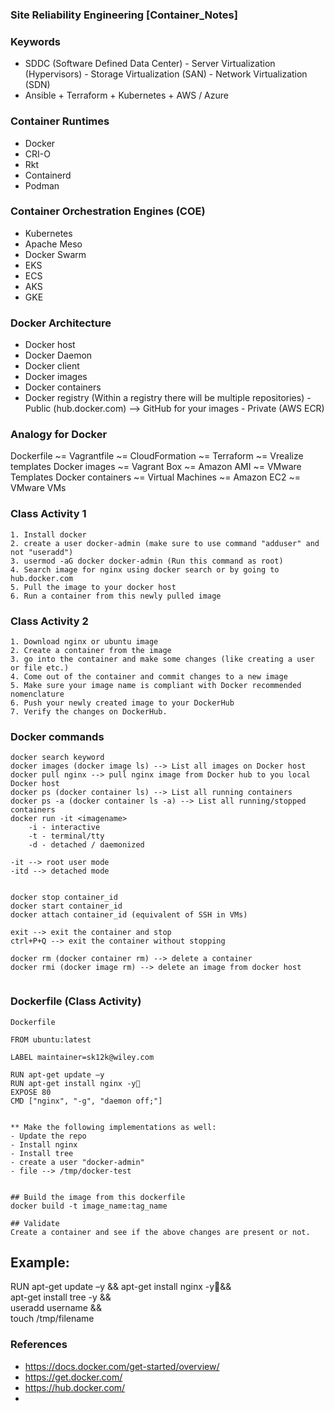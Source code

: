 ### ##########################
### Site Reliability Engineering [Container_Notes]
### ##########################


### Keywords
- SDDC (Software Defined Data Center)
      - Server Virtualization (Hypervisors)
      - Storage Virtualization (SAN)
      - Network Virtualization (SDN)
- Ansible + Terraform + Kubernetes + AWS / Azure

### Container Runtimes
- Docker
- CRI-O
- Rkt
- Containerd
- Podman


### Container Orchestration Engines (COE)
- Kubernetes
- Apache Meso
- Docker Swarm
- EKS
- ECS
- AKS
- GKE

### Docker Architecture
- Docker host
- Docker Daemon
- Docker client
- Docker images
- Docker containers
- Docker registry (Within a registry there will be multiple repositories)
      - Public (hub.docker.com) --> GitHub for your images
      - Private (AWS ECR)


### Analogy for Docker

Dockerfile ~= Vagrantfile ~= CloudFormation ~= Terraform ~= Vrealize templates
Docker images ~= Vagrant Box ~= Amazon AMI ~= VMware Templates
Docker containers ~= Virtual Machines ~= Amazon EC2 ~= VMware VMs


### Class Activity 1
````
1. Install docker
2. create a user docker-admin (make sure to use command "adduser" and not "useradd")
3. usermod -aG docker docker-admin (Run this command as root)
4. Search image for nginx using docker search or by going to hub.docker.com
5. Pull the image to your docker host
6. Run a container from this newly pulled image

````

### Class Activity 2
````
1. Download nginx or ubuntu image
2. Create a container from the image
3. go into the container and make some changes (like creating a user or file etc.)
4. Come out of the container and commit changes to a new image
5. Make sure your image name is compliant with Docker recommended nomenclature
6. Push your newly created image to your DockerHub
7. Verify the changes on DockerHub.
````

### Docker commands
````
docker search keyword
docker images (docker image ls) --> List all images on Docker host
docker pull nginx --> pull nginx image from Docker hub to you local Docker host
docker ps (docker container ls) --> List all running containers
docker ps -a (docker container ls -a) --> List all running/stopped containers
docker run -it <imagename>
    -i - interactive
    -t - terminal/tty
    -d - detached / daemonized

-it --> root user mode
-itd --> detached mode


docker stop container_id
docker start container_id
docker attach container_id (equivalent of SSH in VMs)

exit --> exit the container and stop
ctrl+P+Q --> exit the container without stopping

docker rm (docker container rm) --> delete a container
docker rmi (docker image rm) --> delete an image from docker host


````

### Dockerfile (Class Activity)

````
Dockerfile

FROM ubuntu:latest

LABEL maintainer=sk12k@wiley.com

RUN apt-get update –y
RUN apt-get install nginx -y
EXPOSE 80
CMD ["nginx", "-g", "daemon off;"]


** Make the following implementations as well:
- Update the repo
- Install nginx
- Install tree
- create a user "docker-admin"
- file --> /tmp/docker-test


## Build the image from this dockerfile
docker build -t image_name:tag_name

## Validate
Create a container and see if the above changes are present or not.

````

## Example:

RUN apt-get update –y && apt-get install nginx -y&& \
apt-get install tree -y && \
useradd username && \
touch /tmp/filename 





### References
- https://docs.docker.com/get-started/overview/
- https://get.docker.com/
- https://hub.docker.com/
- 



